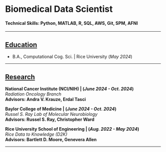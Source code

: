 # Biomedical Data Scientist

#### Technical Skills: Python, MATLAB, R, SQL, AWS, Git, SPM, AFNI

---

## <ins>Education</ins>
<!-- #### B.A. in Computational Cognitive Sciences | Rice University - _May 2024_ <br />Data Science and Neuroscience Minor -->
- B.A., Computational Cog. Sci. | Rice University (_May 2024_)
---

## <ins>Research</ins>
**National Cancer Institute (NCI/NIH) | (_June 2024 - Oct. 2024_)**<br />
*Radiation Oncology Branch*<br />
**Advisors: Andra V. Krauze, Erdal Tasci**

**Baylor College of Medicine | (_June 2024 - Oct. 2024_)**<br />
*Russel S. Ray Lab of Molecular Neurobiology*<br />
**Advisors: Russel S. Ray, Christopher Ward**

**Rice University School of Engineering | (_Aug. 2022 - May 2024_)**<br />
*Rice Data to Knowledge (D2K)*<br />
**Advisors: Bartlett D. Moore, Genevera Allen**

---
